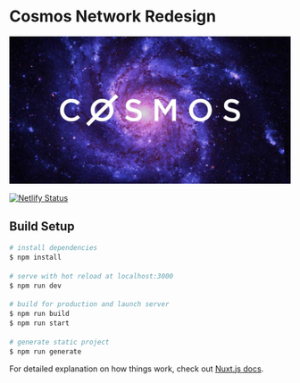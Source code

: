 # Cosmos Network Redesign

[![banner](static/og-image.jpg)](https://cosmos.network)

<!-- TODO: replace netlify project id -->
[![Netlify Status](https://api.netlify.com/api/v1/badges/7bee2ebd-1ac3-4e05-9bb8-a3859826447f/deploy-status)](https://app.netlify.com/sites/stargate-site/deploys)

## Build Setup

```bash
# install dependencies
$ npm install

# serve with hot reload at localhost:3000
$ npm run dev

# build for production and launch server
$ npm run build
$ npm run start

# generate static project
$ npm run generate
```

For detailed explanation on how things work, check out [Nuxt.js docs](https://nuxtjs.org).
